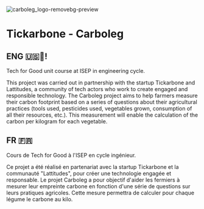 ![carboleg_logo-removebg-preview](https://user-images.githubusercontent.com/90144938/236798886-192daa3c-23d6-40f0-aaff-c5a071859fe0.png)


# Tickarbone - Carboleg

## ENG 🇺🇸🏴󠁧󠁢󠁥󠁮󠁧󠁿!

Tech for Good unit course at ISEP in engineering cycle.

This project was carried out in partnership with the startup Tickarbone and Lattitudes, a community of tech actors who work to create engaged and responsible technology. The Carboleg project aims to help farmers measure their carbon footprint based on a series of questions about their agricultural practices (tools used, pesticides used, vegetables grown, consumption of all their resources, etc.). This measurement will enable the calculation of the carbon per kilogram for each vegetable. 


## FR 󠁧󠁢🇫🇷
Cours de Tech for Good à l'ISEP en cycle ingénieur.

Ce projet a été réalisé en partenariat avec la startup Tickarbone et la communauté "Lattitudes", pour créer une technologie engagée et responsable. Le projet Carboleg a pour objectif d'aider les fermiers à mesurer leur empreinte carbone en fonction d'une série de questions sur leurs pratiques agricoles. Cette mesure permettra de calculer pour chaque légume le carbone au kilo.
